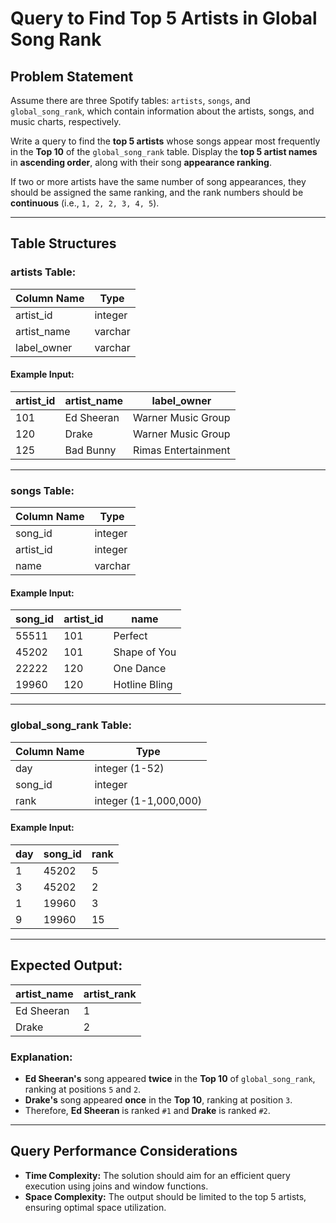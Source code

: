 # Query to Find Top 5 Artists in Global Song Rank

## Problem Statement
Assume there are three Spotify tables: `artists`, `songs`, and `global_song_rank`, which contain information about the artists, songs, and music charts, respectively.

Write a query to find the **top 5 artists** whose songs appear most frequently in the **Top 10** of the `global_song_rank` table. Display the **top 5 artist names** in **ascending order**, along with their song **appearance ranking**.

If two or more artists have the same number of song appearances, they should be assigned the same ranking, and the rank numbers should be **continuous** (i.e., `1, 2, 2, 3, 4, 5`).

---

## **Table Structures**

### **artists Table:**
| Column Name  | Type    |
|-------------|--------|
| artist_id   | integer |
| artist_name | varchar |
| label_owner | varchar |

#### **Example Input:**
| artist_id | artist_name  | label_owner         |
|-----------|-------------|---------------------|
| 101       | Ed Sheeran  | Warner Music Group |
| 120       | Drake       | Warner Music Group |
| 125       | Bad Bunny   | Rimas Entertainment |

---

### **songs Table:**
| Column Name | Type    |
|-------------|--------|
| song_id     | integer |
| artist_id   | integer |
| name        | varchar |

#### **Example Input:**
| song_id | artist_id | name            |
|---------|----------|----------------|
| 55511   | 101      | Perfect        |
| 45202   | 101      | Shape of You   |
| 22222   | 120      | One Dance      |
| 19960   | 120      | Hotline Bling  |

---

### **global_song_rank Table:**
| Column Name | Type    |
|-------------|--------|
| day        | integer (1-52) |
| song_id     | integer |
| rank        | integer (1-1,000,000) |

#### **Example Input:**
| day | song_id | rank |
|-----|--------|------|
| 1   | 45202  | 5    |
| 3   | 45202  | 2    |
| 1   | 19960  | 3    |
| 9   | 19960  | 15   |

---

## **Expected Output:**
| artist_name  | artist_rank |
|-------------|-------------|
| Ed Sheeran  | 1           |
| Drake       | 2           |

### **Explanation:**
- **Ed Sheeran's** song appeared **twice** in the **Top 10** of `global_song_rank`, ranking at positions `5` and `2`.
- **Drake's** song appeared **once** in the **Top 10**, ranking at position `3`.
- Therefore, **Ed Sheeran** is ranked `#1` and **Drake** is ranked `#2`.

---

## **Query Performance Considerations**
- **Time Complexity:** The solution should aim for an efficient query execution using joins and window functions.
- **Space Complexity:** The output should be limited to the top 5 artists, ensuring optimal space utilization.

